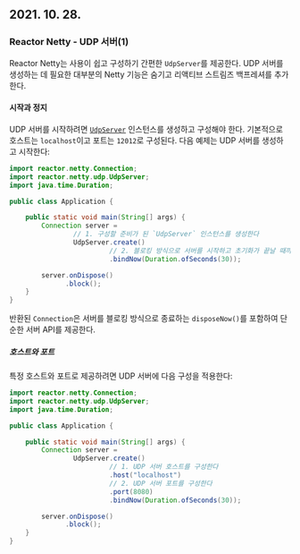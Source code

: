 ## 2021. 10. 28.

### Reactor Netty - UDP 서버(1)

Reactor Netty는 사용이 쉽고 구성하기 간편한 `UdpServer`를 제공한다. UDP 서버를 생성하는 데 필요한 대부분의 Netty 기능은 숨기고 리액티브 스트림즈 백프레셔를 추가한다.

#### 시작과 정지

UDP 서버를 시작하려면 [`UdpServer`][udpserver] 인스턴스를 생성하고 구성해야 한다. 기본적으로 호스트는 `localhost`이고 포트는 `12012`로 구성된다. 다음 예제는 UDP 서버를 생성하고 시작한다:

```java
import reactor.netty.Connection;
import reactor.netty.udp.UdpServer;
import java.time.Duration;

public class Application {

	public static void main(String[] args) {
		Connection server =
            	// 1. 구성할 준비가 된 `UdpServer` 인스턴스를 생성한다
				UdpServer.create()                         
            			 // 2. 블로킹 방식으로 서버를 시작하고 초기화가 끝날 때까지 대기한다
				         .bindNow(Duration.ofSeconds(30)); 

		server.onDispose()
		      .block();
	}
}
```

반환된 `Connection`은 서버를 블로킹 방식으로 종료하는 `disposeNow()`를 포함하여 단순한 서버 API를 제공한다.

##### 호스트와 포트

특정 호스트와 포트로 제공하려면 UDP 서버에 다음 구성을 적용한다:

```java
import reactor.netty.Connection;
import reactor.netty.udp.UdpServer;
import java.time.Duration;

public class Application {

	public static void main(String[] args) {
		Connection server =
				UdpServer.create()
            			 // 1. UDP 서버 호스트를 구성한다
				         .host("localhost") 
            			 // 2. UDP 서버 포트를 구성한다
				         .port(8080)        
				         .bindNow(Duration.ofSeconds(30));

		server.onDispose()
		      .block();
	}
}
```





[udpserver]: https://projectreactor.io/docs/netty/release/api/reactor/netty/udp/UdpServer.html